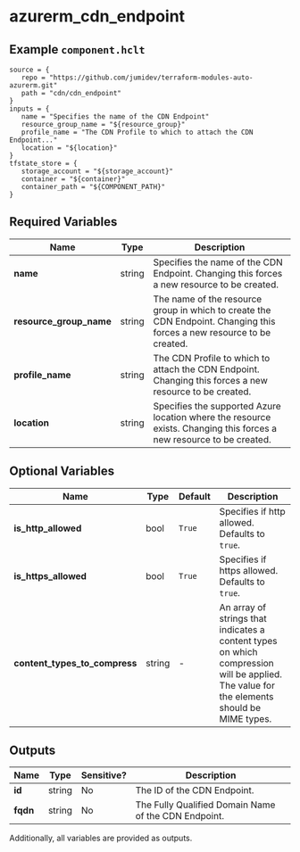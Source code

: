 # azurerm_cdn_endpoint



## Example `component.hclt`

```hcl
source = {
   repo = "https://github.com/jumidev/terraform-modules-auto-azurerm.git"   
   path = "cdn/cdn_endpoint"   
}
inputs = {
   name = "Specifies the name of the CDN Endpoint"   
   resource_group_name = "${resource_group}"   
   profile_name = "The CDN Profile to which to attach the CDN Endpoint..."   
   location = "${location}"   
}
tfstate_store = {
   storage_account = "${storage_account}"   
   container = "${container}"   
   container_path = "${COMPONENT_PATH}"   
}
```

## Required Variables

| Name | Type |  Description |
| ---- | --------- |  ----------- |
| **name** | string |  Specifies the name of the CDN Endpoint. Changing this forces a new resource to be created. | 
| **resource_group_name** | string |  The name of the resource group in which to create the CDN Endpoint. Changing this forces a new resource to be created. | 
| **profile_name** | string |  The CDN Profile to which to attach the CDN Endpoint. Changing this forces a new resource to be created. | 
| **location** | string |  Specifies the supported Azure location where the resource exists. Changing this forces a new resource to be created. | 

## Optional Variables

| Name | Type |  Default  |  Description |
| ---- | --------- |  ----------- | ----------- |
| **is_http_allowed** | bool |  `True`  |  Specifies if http allowed. Defaults to `true`. | 
| **is_https_allowed** | bool |  `True`  |  Specifies if https allowed. Defaults to `true`. | 
| **content_types_to_compress** | string |  -  |  An array of strings that indicates a content types on which compression will be applied. The value for the elements should be MIME types. | 



## Outputs

| Name | Type | Sensitive? | Description |
| ---- | ---- | --------- | --------- |
| **id** | string | No  | The ID of the CDN Endpoint. | 
| **fqdn** | string | No  | The Fully Qualified Domain Name of the CDN Endpoint. | 

Additionally, all variables are provided as outputs.
